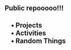 <h2>Public repooooo!!!<h2/>
 &nbsp;&nbsp;&nbsp; • Projects
 <br/>&nbsp;&nbsp;&nbsp; • Activities
 <br/>&nbsp;&nbsp;&nbsp; • Random Things

